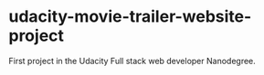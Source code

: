 # udacity-movie-trailer-website-project
First project in the Udacity Full stack web developer Nanodegree.
